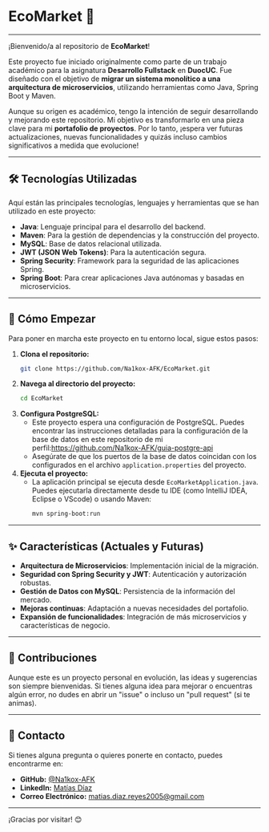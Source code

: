 # EcoMarket 🚀

---

¡Bienvenido/a al repositorio de **EcoMarket**!

Este proyecto fue iniciado originalmente como parte de un trabajo académico para la asignatura **Desarrollo Fullstack** en **DuocUC**. Fue diseñado con el objetivo de **migrar un sistema monolítico a una arquitectura de microservicios**, utilizando herramientas como Java, Spring Boot y Maven.

Aunque su origen es académico, tengo la intención de seguir desarrollando y mejorando este repositorio. Mi objetivo es transformarlo en una pieza clave para mi **portafolio de proyectos**. Por lo tanto, ¡espera ver futuras actualizaciones, nuevas funcionalidades y quizás incluso cambios significativos a medida que evolucione!

---

## 🛠️ Tecnologías Utilizadas

Aquí están las principales tecnologías, lenguajes y herramientas que se han utilizado en este proyecto:

* **Java**: Lenguaje principal para el desarrollo del backend.
* **Maven**: Para la gestión de dependencias y la construcción del proyecto.
* **MySQL**: Base de datos relacional utilizada.
* **JWT (JSON Web Tokens)**: Para la autenticación segura.
* **Spring Security**: Framework para la seguridad de las aplicaciones Spring.
* **Spring Boot**: Para crear aplicaciones Java autónomas y basadas en microservicios.

---

## 🚀 Cómo Empezar

Para poner en marcha este proyecto en tu entorno local, sigue estos pasos:

1.  **Clona el repositorio:**
    ```bash
    git clone https://github.com/Na1kox-AFK/EcoMarket.git
    ```
2.  **Navega al directorio del proyecto:**
    ```bash
    cd EcoMarket
    ```
3.  **Configura PostgreSQL:**
    * Este proyecto espera una configuración de PostgreSQL. Puedes encontrar las instrucciones detalladas para la configuración de la base de datos en este repositorio de mi perfil:https://github.com/Na1kox-AFK/guia-postgre-api
    * Asegúrate de que los puertos de la base de datos coincidan con los configurados en el archivo `application.properties` del proyecto.
4.  **Ejecuta el proyecto:**
    * La aplicación principal se ejecuta desde `EcoMarketApplication.java`. Puedes ejecutarla directamente desde tu IDE (como IntelliJ IDEA, Eclipse o VScode) o usando Maven:
        ```bash
        mvn spring-boot:run
        ```

---

## ✨ Características (Actuales y Futuras)

* **Arquitectura de Microservicios**: Implementación inicial de la migración.
* **Seguridad con Spring Security y JWT**: Autenticación y autorización robustas.
* **Gestión de Datos con MySQL**: Persistencia de la información del mercado.
* **Mejoras continuas**: Adaptación a nuevas necesidades del portafolio.
* **Expansión de funcionalidades**: Integración de más microservicios y características de negocio.

---

## 🤝 Contribuciones

Aunque este es un proyecto personal en evolución, las ideas y sugerencias son siempre bienvenidas. Si tienes alguna idea para mejorar o encuentras algún error, no dudes en abrir un "issue" o incluso un "pull request" (si te animas).

---

## 📧 Contacto

Si tienes alguna pregunta o quieres ponerte en contacto, puedes encontrarme en:

* **GitHub:** [@Na1kox-AFK](https://github.com/Na1kox-AFK)
* **LinkedIn:** [Matías Díaz](https://www.linkedin.com/in/matías-diaz-98719a2a0/)
* **Correo Electrónico:** matias.diaz.reyes2005@gmail.com

---

¡Gracias por visitar! 😊
